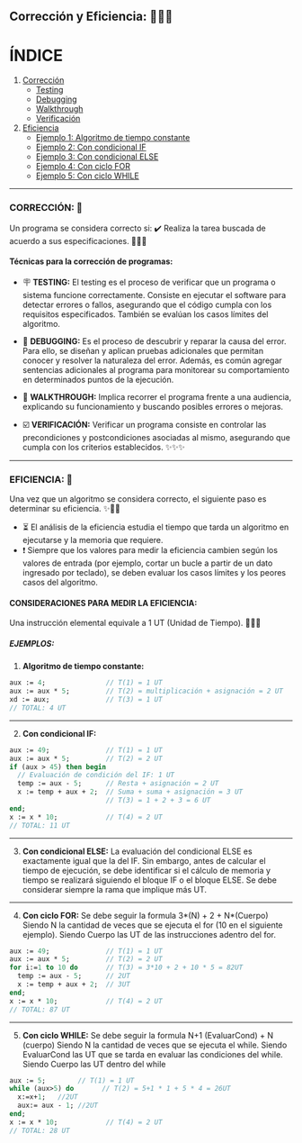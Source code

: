## Corrección y Eficiencia: 🎯🎨✨



# ÍNDICE

1. [Corrección](#corrección-📌)
   - [Testing](#🪧-testing)
   - [Debugging](#🐛-debugging)
   - [Walkthrough](#📣-walkthrough)
   - [Verificación](#☑️​-verificación)
2. [Eficiencia](#eficiencia-📌)
   - [Ejemplo 1: Algoritmo de tiempo constante](#ejemplo-1-algoritmo-de-tiempo-constante)
   - [Ejemplo 2: Con condicional IF](#ejemplo-2-con-condicional-if)
   - [Ejemplo 3: Con condicional ELSE](#ejemplo-3-con-condicional-else)
   - [Ejemplo 4: Con ciclo FOR](#ejemplo-4-con-ciclo-for)
   - [Ejemplo 5: Con ciclo WHILE](#ejemplo-5-con-ciclo-while)

---


### CORRECCIÓN: 📌​

Un programa se considera correcto si:
✔️​ Realiza la tarea buscada de acuerdo a sus especificaciones. 🎯🎯🎯

#### Técnicas para la corrección de programas:

- 🪧 **TESTING:**
  El testing es el proceso de verificar que un programa o sistema funcione correctamente. Consiste en ejecutar el software para detectar errores o fallos, asegurando que el código cumpla con los requisitos especificados. También se evalúan los casos límites del algoritmo.

- 🐛 **DEBUGGING:**
  Es el proceso de descubrir y reparar la causa del error. Para ello, se diseñan y aplican pruebas adicionales que permitan conocer y resolver la naturaleza del error. Además, es común agregar sentencias adicionales al programa para monitorear su comportamiento en determinados puntos de la ejecución.

- 📣 **WALKTHROUGH:**
  Implica recorrer el programa frente a una audiencia, explicando su funcionamiento y buscando posibles errores o mejoras.

- ☑️​ **VERIFICACIÓN:**
  Verificar un programa consiste en controlar las precondiciones y postcondiciones asociadas al mismo, asegurando que cumpla con los criterios establecidos. ✨✨✨

---

### EFICIENCIA: 📌​

Una vez que un algoritmo se considera correcto, el siguiente paso es determinar su eficiencia. ✨🎯🎨

- ⏳​ El análisis de la eficiencia estudia el tiempo que tarda un algoritmo en ejecutarse y la memoria que requiere.
- ❗ Siempre que los valores para medir la eficiencia cambien según los valores de entrada (por ejemplo, cortar un bucle a partir de un dato ingresado por teclado), se deben evaluar los casos límites y los peores casos del algoritmo.

#### CONSIDERACIONES PARA MEDIR LA EFICIENCIA:

Una instrucción elemental equivale a 1 UT (Unidad de Tiempo). 🎯🎨✨

##### EJEMPLOS:

1. **Algoritmo de tiempo constante:**

```pascal
aux := 4;               // T(1) = 1 UT
aux := aux * 5;         // T(2) = multiplicación + asignación = 2 UT
xd := aux;              // T(3) = 1 UT
// TOTAL: 4 UT
```

---

2. **Con condicional IF:**

```pascal
aux := 49;              // T(1) = 1 UT
aux := aux * 5;         // T(2) = 2 UT
if (aux > 45) then begin
  // Evaluación de condición del IF: 1 UT
  temp := aux - 5;      // Resta + asignación = 2 UT
  x := temp + aux + 2;  // Suma + suma + asignación = 3 UT
                        // T(3) = 1 + 2 + 3 = 6 UT
end;
x := x * 10;            // T(4) = 2 UT
// TOTAL: 11 UT
```

---

3. **Con condicional ELSE:**
   La evaluación del condicional ELSE es exactamente igual que la del IF. Sin embargo, antes de calcular el tiempo de ejecución, se debe identificar si el cálculo de memoria y tiempo se realizará siguiendo el bloque IF o el bloque ELSE. Se debe considerar siempre la rama que implique más UT.


---

4. **Con ciclo FOR:**
   Se debe seguir la formula 3*(N) + 2 + N*(Cuerpo)
   Siendo N la cantidad de veces que se ejecuta el for (10 en el siguiente ejemplo).
   Siendo Cuerpo las UT de las instrucciones adentro del for.
```pascal
aux := 49;              // T(1) = 1 UT
aux := aux * 5;         // T(2) = 2 UT
for i:=1 to 10 do       // T(3) = 3*10 + 2 + 10 * 5 = 82UT
  temp := aux - 5;      // 2UT
  x := temp + aux + 2;  // 3UT
end;
x := x * 10;            // T(4) = 2 UT
// TOTAL: 87 UT
```

---


5. **Con ciclo WHILE:**
   Se debe seguir la formula N+1 (EvaluarCond) + N (cuerpo)
   Siendo N la cantidad de veces que se ejecuta el while.
   Siendo EvaluarCond las UT que se tarda en evaluar las condiciones del while.
   Siendo Cuerpo las UT dentro del while
```pascal
aux := 5;        // T(1) = 1 UT
while (aux>5) do       // T(2) = 5+1 * 1 + 5 * 4 = 26UT
  x:=x+1;   //2UT
  aux:= aux - 1; //2UT
end;
x := x * 10;            // T(4) = 2 UT
// TOTAL: 28 UT
```
